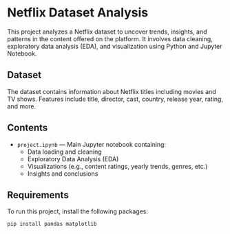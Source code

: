 # Netflix Dataset Analysis

This project analyzes a Netflix dataset to uncover trends, insights, and patterns in the content offered on the platform. It involves data cleaning, exploratory data analysis (EDA), and visualization using Python and Jupyter Notebook.

## Dataset

The dataset contains information about Netflix titles including movies and TV shows. Features include title, director, cast, country, release year, rating, and more.

## Contents

- `project.ipynb` — Main Jupyter notebook containing:
  - Data loading and cleaning
  - Exploratory Data Analysis (EDA)
  - Visualizations (e.g., content ratings, yearly trends, genres, etc.)
  - Insights and conclusions

## Requirements

To run this project, install the following packages:

```bash
pip install pandas matplotlib
